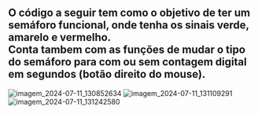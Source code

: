 ## O código a seguir tem como o objetivo de ter um semáforo funcional, onde tenha os sinais verde, amarelo e vermelho.<br> Conta tambem com as funções de mudar o tipo do semáforo para com ou sem contagem digital em segundos (botão direito do mouse).
![imagem_2024-07-11_130852634](https://github.com/FernandoCMFilho/Semaforo/assets/54756245/11e486b2-8d99-441a-94e6-af7f39c86229) ![imagem_2024-07-11_131109291](https://github.com/FernandoCMFilho/Semaforo/assets/54756245/4b8c496d-1c1b-42c7-bcae-e397635488bb)
![imagem_2024-07-11_131242580](https://github.com/FernandoCMFilho/Semaforo/assets/54756245/61859eba-0e00-48f5-b019-9568d3ec93e3)




